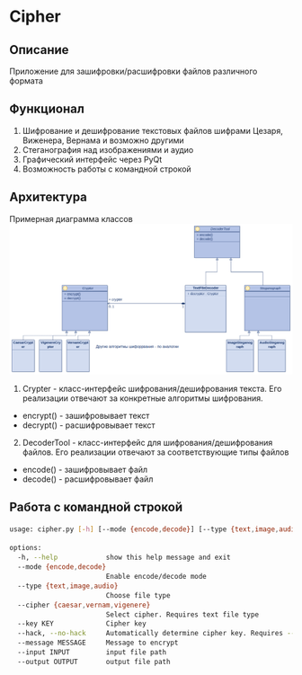 # Сipher
## Описание
Приложение для зашифровки/расшифровки файлов различного формата
## Функционал
1. Шифрование и дешифрование текстовых файлов шифрами Цезаря, Виженера, Вернама и возможно другими
2. Стеганография над изображениями и аудио
3. Графический интерфейс через PyQt
4. Возможность работы с командной строкой
## Архитектура
Примерная диаграмма классов 
![cipher Class diagram](https://github.com/artlvruran/cipher/blob/documentation/cipher%20Class%20diagram.png)
1. Crypter - класс-интерфейс шифрования/дешифрования текста. Его реализации отвечают за конкретные алгоритмы шифрования.   
  - encrypt() - зашифровывает текст
  - decrypt() - расшифровывает текст
2. DecoderTool - класс-интерфейс для шифрования/дешифрования файлов. Его реализации отвечают за соответствующие типы файлов
  - encode() - зашифровывает файл
  - decode() - расшифровывает файл
## Работа с командной строкой
``` bash
usage: cipher.py [-h] [--mode {encode,decode}] [--type {text,image,audio}] [--cipher {caesar,vernam,vigenere}] [--key KEY] [--hack | --no-hack] [--message MESSAGE] --input INPUT [--output OUTPUT]

options:
  -h, --help            show this help message and exit
  --mode {encode,decode}
                        Enable encode/decode mode
  --type {text,image,audio}
                        Choose file type
  --cipher {caesar,vernam,vigenere}
                        Select cipher. Requires text file type
  --key KEY             Cipher key
  --hack, --no-hack     Automatically determine cipher key. Requires --cipher=caesar
  --message MESSAGE     Message to encrypt
  --input INPUT         input file path
  --output OUTPUT       output file path
```


